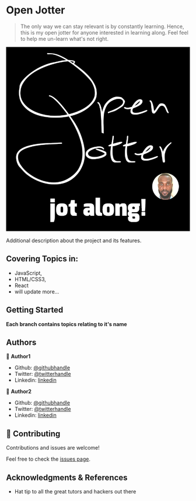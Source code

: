 # Open Jotter

> The only way we can stay relevant is by constantly learning. Hence, this is my open jotter for anyone interested in learning along. Feel feel to help me un-learn what's not right.

![screenshot](./openJotter.jpg)

Additional description about the project and its features.

## Covering Topics in:

- JavaScript,
- HTML/CSS3,
- React
- will update more...


## Getting Started

**Each branch contains topics relating to it's name**



## Authors

👤 **Author1**

- Github: [@githubhandle](https://github.com/githubhandle)
- Twitter: [@twitterhandle](https://twitter.com/twitterhandle)
- Linkedin: [linkedin](https://linkedin.com/linkedinhandle)

👤 **Author2**

- Github: [@githubhandle](https://github.com/githubhandle)
- Twitter: [@twitterhandle](https://twitter.com/twitterhandle)
- Linkedin: [linkedin](https://linkedin.com/linkedinhandle)

## 🤝 Contributing

Contributions and issues are welcome!

Feel free to check the [issues page](issues/).

## Acknowledgments & References

- Hat tip to all the great tutors and hackers out there
